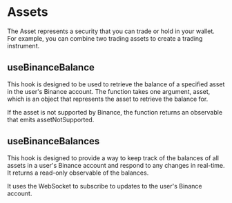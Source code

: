 # Assets

The Asset represents a security that you can trade or hold in your wallet. For example, you can combine two trading assets to create a trading instrument.

## useBinanceBalance

This hook is designed to be used to retrieve the balance of a specified asset in
the user's Binance account. The function takes one argument, asset, which is an
object that represents the asset to retrieve the balance for.

If the asset is not supported by Binance, the function returns an observable that
emits assetNotSupported.

## useBinanceBalances

This hook is designed to provide a way to keep track of the balances of all assets
in a user's Binance account and respond to any changes in real-time. It returns
a read-only observable of the balances.

It uses the WebSocket to subscribe to updates to the user's Binance account.

